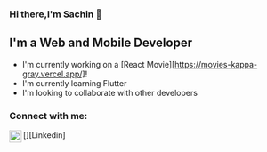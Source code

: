 ### Hi there,I'm Sachin 👋

## I'm a Web and Mobile Developer
- I'm currently working on a [React Movie][https://movies-kappa-gray.vercel.app/]!
- I'm currently learning Flutter 
- I'm looking to collaborate with other developers

### Connect with me:
[<img align="left" alt="LinkedIn" width="22px" src="https://logos-world.net/wp-content/uploads/2020/04/Linkedin-Logo-2011-2019.png"  />][Linkedin]
